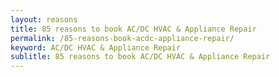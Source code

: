 ```yaml
---
layout: reasons
title: 85 reasons to book AC/DC HVAC & Appliance Repair
permalink: /85-reasons-book-acdc-appliance-repair/
keyword: AC/DC HVAC & Appliance Repair
sublitle: 85 reasons to book AC/DC HVAC & Appliance Repair
---
```

